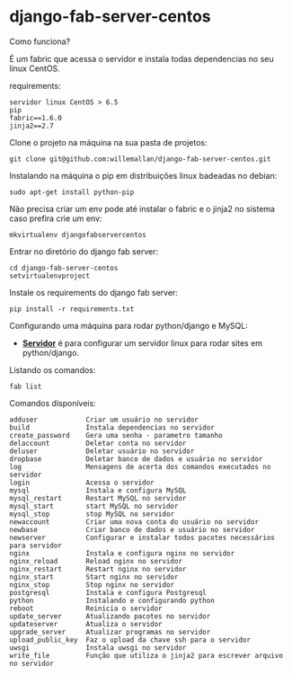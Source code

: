 django-fab-server-centos
=================

Como funciona?

<p>É um fabric que acessa o servidor e instala todas dependencias no seu linux CentOS.</p>

requirements:

    servidor linux CentOS > 6.5
    pip
    fabric==1.6.0
    jinja2==2.7


Clone o projeto na máquina na sua pasta de projetos:

    git clone git@github.com:willemallan/django-fab-server-centos.git


Instalando na máquina o pip em distribuições linux badeadas no debian:

    sudo apt-get install python-pip


Não precisa criar um env pode até instalar o fabric e o jinja2 no sistema caso prefira crie um env:

    mkvirtualenv djangofabservercentos

Entrar no diretório do django fab server:

    cd django-fab-server-centos
    setvirtualenvproject


Instale os requirements do django fab server:

    pip install -r requirements.txt


Configurando uma máquina para rodar python/django e MySQL:

<ul>
    <li>
        <a href="html/NEWSERVER.md"><b>Servidor</b></a> é para configurar um servidor linux para rodar sites em python/django.
    </li>
</ul>

Listando os comandos:

    fab list

Comandos disponíveis:

    adduser            Criar um usuário no servidor
    build              Instala dependencias no servidor
    create_password    Gera uma senha - parametro tamanho
    delaccount         Deletar conta no servidor
    deluser            Deletar usuário no servidor
    dropbase           Deletar banco de dados e usuário no servidor
    log                Mensagens de acerta dos comandos executados no servidor
    login              Acessa o servidor
    mysql              Instala e configura MySQL
    mysql_restart      Restart MySQL no servidor
    mysql_start        start MySQL no servidor
    mysql_stop         stop MySQL no servidor
    newaccount         Criar uma nova conta do usuário no servidor
    newbase            Criar banco de dados e usuário no servidor
    newserver          Configurar e instalar todos pacotes necessários para servidor
    nginx              Instala e configura nginx no servidor
    nginx_reload       Reload nginx no servidor
    nginx_restart      Restart nginx no servidor
    nginx_start        Start nginx no servidor
    nginx_stop         Stop nginx no servidor
    postgresql         Instala e configura Postgresql
    python             Instalando e configurando python
    reboot             Reinicia o servidor
    update_server      Atualizando pacotes no servidor
    updateserver       Atualiza o servidor
    upgrade_server     Atualizar programas no servidor
    upload_public_key  Faz o upload da chave ssh para o servidor
    uwsgi              Instala uwsgi no servidor
    write_file         Função que utiliza o jinja2 para escrever arquivo no servidor